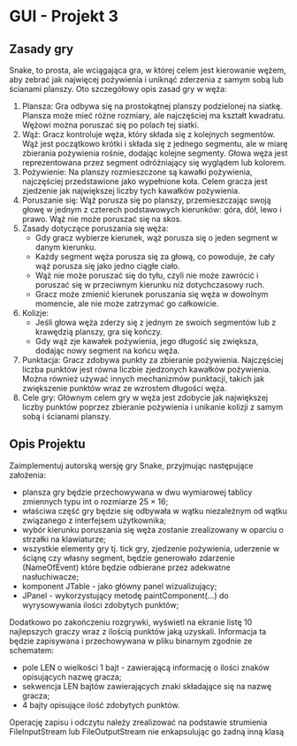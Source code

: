 # GUI - Projekt 3

## Zasady gry

Snake, to prosta, ale wciągająca gra, w której celem jest kierowanie wężem, aby zebrać
jak najwięcej pożywienia i uniknąć zderzenia z samym sobą lub ścianami planszy. Oto
szczegółowy opis zasad gry w węża:
1. Plansza: Gra odbywa się na prostokątnej planszy podzielonej na siatkę. Plansza
   może mieć różne rozmiary, ale najczęściej ma kształt kwadratu. Wężowi można
   poruszać się po polach tej siatki.
2. Wąż: Gracz kontroluje węża, który składa się z kolejnych segmentów. Wąż jest
   początkowo krótki i składa się z jednego segmentu, ale w miarę zbierania pożywienia
   rośnie, dodając kolejne segmenty. Głowa węża jest reprezentowana przez segment
   odróżniający się wyglądem lub kolorem.
3. Pożywienie: Na planszy rozmieszczone są kawałki pożywienia, najczęściej przedstawione jako wypełnione koła. Celem gracza jest zjedzenie jak największej liczby tych
   kawałków pożywienia.
4. Poruszanie się: Wąż porusza się po planszy, przemieszczając swoją głowę w jednym
   z czterech podstawowych kierunków: góra, dół, lewo i prawo. Wąż nie może poruszać
   się na skos.
5. Zasady dotyczące poruszania się węża:
   * Gdy gracz wybierze kierunek, wąż porusza się o jeden segment w danym kierunku.
   * Każdy segment węża porusza się za głową, co powoduje, że cały wąż porusza
   się jako jedno ciągłe ciało.
   * Wąż nie może poruszać się do tyłu, czyli nie może zawrócić i poruszać się w
   przeciwnym kierunku niż dotychczasowy ruch.
   * Gracz może zmienić kierunek poruszania się węża w dowolnym momencie, ale
   nie może zatrzymać go całkowicie.
6. Kolizje:
   * Jeśli głowa węża zderzy się z jednym ze swoich segmentów lub z krawędzią
   planszy, gra się kończy.
   * Gdy wąż zje kawałek pożywienia, jego długość się zwiększa, dodając nowy
   segment na końcu węża.
7. Punktacja: Gracz zdobywa punkty za zbieranie pożywienia. Najczęściej liczba punktów jest równa liczbie zjedzonych kawałków pożywienia. Można również używać innych mechanizmów punktacji, takich jak zwiększenie punktów wraz ze wzrostem
   długości węża.
8. Cele gry: Głównym celem gry w węża jest zdobycie jak największej liczby punktów
   poprzez zbieranie pożywienia i unikanie kolizji z samym sobą i ścianami planszy.

## Opis Projektu

Zaimplementuj autorską wersję gry Snake, przyjmując następujące założenia:
* plansza gry będzie przechowywana w dwu wymiarowej tablicy zmiennych typu int
o rozmiarze 25 × 16;
* właściwa część gry będzie się odbywała w wątku niezależnym od wątku związanego
z interfejsem użytkownika;
* wybór kierunku poruszania się węża zostanie zrealizowany w oparciu o strzałki na
klawiaturze;
* wszystkie elementy gry tj. tick gry, zjedzenie pożywienia, uderzenie w ściąnę czy
własny segment, będzie generowało zdarzenie (NameOfEvent) które będzie odbierane przez adekwatne nasłuchiwacze;
* komponent JTable - jako główny panel wizualizujący;
* JPanel - wykorzystujący metodę paintComponent(...) do wyrysowywania ilości zdobytych punktów;

Dodatkowo po zakończeniu rozgrywki, wyświetl na ekranie listę 10 najlepszych graczy
wraz z ilością punktów jaką uzyskali. Informacja ta będzie zapisywana i przechowywana
w pliku binarnym zgodnie ze schematem:
* pole LEN o wielkości 1 bajt - zawierającą informację o ilości znaków opisujących
nazwę gracza;
* sekwencja LEN bajtów zawierających znaki składające się na nazwę gracza;
* 4 bajty opisujące ilość zdobytych punktów.

Operację zapisu i odczytu należy zrealizować na podstawie strumienia FileInputStream lub FileOutputStream nie enkapsulując go żadną inną klasą